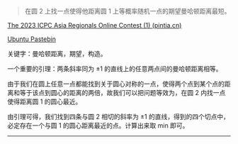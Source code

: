 > 在圆 2 上找一点使得他距离圆 1 上等概率随机一点的期望曼哈顿距离最短。

[The 2023 ICPC Asia Regionals Online Contest (1) (pintia.cn)](https://pintia.cn/market/item/1703381331863785472)

[Ubuntu Pastebin](https://pastebin.ubuntu.com/p/4MtntF4Htc/)

关键字：曼哈顿距离，期望，构造。

一个重要的引理：两条斜率同为 $\pm 1$ 的直线上的任意两点间的曼哈顿距离相等。

由于我们在圆上任意一点都能找到关于圆心对称的一点，使得两个点到某个点的距离和等于该点到圆心的距离的两倍，故我们可以把问题等效为，在圆 2 内找一点使得距离圆 1 的圆心最近。

由引理可得，我们找到四条与圆 2 相切的斜率为 $\pm 1$ 的直线，得到的四个切点中，必定存在一个与圆 1 的圆心距离最近的点。计算出来取 min 即可。

---